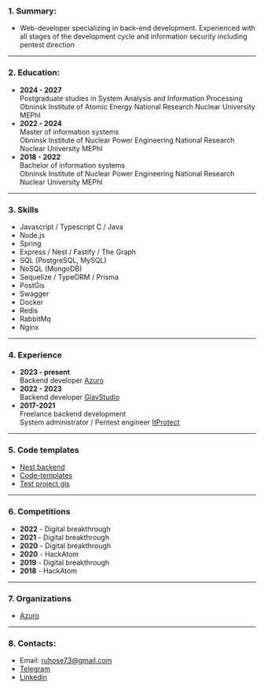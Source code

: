 ### 1. Summary: ###
* Web-developer specializing in back-end development. Experienced with all stages of the development cycle and information security including pentest direction

---
### 2. Education: ###
*  **2024 - 2027**  
Postgraduate studies in System Analysis and Information Processing <br/>
Obninsk Institute of Atomic Energy National Research Nuclear University MEPhI
*  **2022 - 2024**  
Master of information systems <br/>
Obninsk Institute of Nuclear Power Engineering National Research Nuclear University MEPhI 
*  **2018 - 2022**  
Bachelor of information systems <br/>
Obninsk Institute of Nuclear Power Engineering National Research Nuclear University MEPhI

---
### 3. Skills ###
*  Javascript / Typescript C / Java
*  Node.js
*  Spring
*  Express / Nest / Fastify / The Graph
*  SQL (PostgreSQL, MySQL)
*  NoSQL (MongoDB)
*  Sequelize / TypeORM / Prisma
*  PostGis
*  Swagger
*  Docker
*  Redis
*  RabbitMq
*  Nginx

---
### 4. Experience ###
*  **2023 - present**  
Backend developer [Azuro](https://azuro.org/)
*  **2022 - 2023**  
Backend developer [GlavStudio](https://glavstudio.pro/)
*  **2017-2021**  
Freelance backend development  
System administrator / Pentest engineer [ItProtect](https://itprotect.ru/)

---
### 5. Code templates ###
*  [Nest backend](https://github.com/ruhose73/test-backend-nest)
*  [Code-templates](https://github.com/ruhose73/Code-templates)
*  [Test project gis](https://github.com/ruhose73/test-project-gis)

---
### 6. Competitions ###
*  **2022** - Digital breakthrough
*  **2021** - Digital breakthrough
*  **2020** - Digital breakthrough
*  **2020** - HackAtom
*  **2019** - Digital breakthrough
*  **2018** - HackAtom

---
### 7. Organizations ###
*  [Azuro](https://github.com/Azuro-protocol)

---
### 8. Contacts: ###
*  Email: ruhose73@gmail.com
*  [Telegram](https://t.me/Toropcha)
*  [Linkedin](https://www.linkedin.com/in/ruhose73/)
